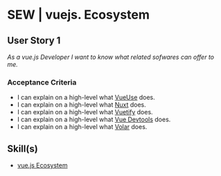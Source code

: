 # SEW | vuejs. Ecosystem

## User Story 1
*As a vue.js Developer I want to know what related sofwares can offer to me.*

### Acceptance Criteria
- I can explain on a high-level what [VueUse](https://vueuse.org/) does.
- I can explain on a high-level what [Nuxt](https://nuxt.com/) does.
- I can explain on a high-level what [Vuetify](https://vuetifyjs.com/en/) does.
- I can explain on a high-level what [Vue Devtools](https://devtools.vuejs.org/) does.
- I can explain on a high-level what [Volar](https://marketplace.visualstudio.com/items?itemName=Vue.volar) does.


## Skill(s)
- [vue.js Ecosystem](https://my.skilldisplay.eu/en/skill/2980/0)  
